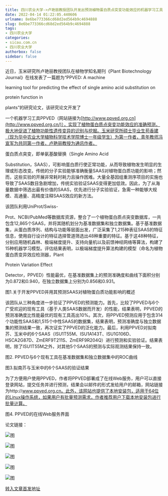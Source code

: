 ```yaml
---
title: 四川农业大学->卢艳丽教授团队开发出预测植物蛋白质点突变功能效应的机器学习工具PPVED | sicau.com.cn
date: 2022-04-14 01:22:05.440606
urlname: 8e6be773366cd68d2ed564b9c4694888
slug: 8e6be773366cd68d2ed564b9c4694888
tags: 
- 四川农业大学
categories:
- sicau.com.cn
- 四川农业大学
authorbox: false
sidebar: false
---
```

近日，玉米研究所卢艳丽教授团队在植物学知名期刊《Plant Biotechnology Journal》在线发表了一篇题为“PPVED: A machine

learning tool for predicting the effect of single amino acid substitution on

protein function in

plants”的研究论文，该研究论文开发了
<!--more-->
一个机器学习工具PPVED（网站链接为[http://www.ppved.org.cn](http://www.ppved.org.cn/)），实现了植物蛋白质点突变功能效应的准确预测，极大地促进了植物功能性遗传变异的识别与挖掘。玉米研究所硕士毕业生苟香建（现为华中农业大学植物科学技术学院博士一年级学生）为第一作者，青年教师冯宣军为共同第一作者，卢艳丽教授为通讯作者。

蛋白质点突变，即单氨基酸替换（Single Amino Acid

Substitution，SAAS），可影响蛋白质行使正常功能，从而导致植物发生明显的生理或形态改变。传统的分子实验能够准确衡量SAAS对植物蛋白质功能的影响；然而，这些实验的开展非常耗时耗力且操作困难。大量全基因组重测序项目的实施也导致了SAAS数目急剧增加，传统实验验证SAAS变得更加低效。因此，为了从海量数据中筛选出最有价值的SAAS，优先进行分子实验验证，急需一种能够大规模、高通量、高精度注释SAAS效应的新方法。  

该团队利用UniProt/Swiss-

Prot、NCBI/PubMed等数据库资源，整合了一个植物蛋白质点突变数据库，一共包含12,865个SAAS，并将其随机划分为基准数据集和独立数据集。基于基准数据集，从蛋白质序列、结构与功能等层面出发，广泛采集了1,215种表征SAAS的特征信息，使用自行设计的特征选择管道筛选出48种重要的特征。基于这48种特征，分别应用随机森林、极端梯度提升、支持向量机以及前馈神经网络等算法，构建了15种机器学习模型。评估结果表明，以极端梯度提升算法构建的模型（命名为植物蛋白质变异效应检测器，Plant

Protein Variation Effect

Detector，PPVED）性能最优，在基准数据集上的预测准确度和曲线下面积分别为0.872和0.940，在独立数据集上分别为0.856和0.931。

图1.关于开发PPVED并用其预测SAAS对植物蛋白质功能影响的概述  

该团队从三种角度进一步验证了PPVED的预测能力。首先，比较了PPVED与6个广受欢迎的现有工具（基于人类SAAS数据而开发）的性能，结果表明，PPVED的预测准确度比性能最优的现有工具高出10%。其次，将PPVED预测应用于包含314个功能性SAAS和1,515个中性SAAS的数据集，结果表明，预测准确度与独立数据集的预测结果一致，再次证实了PPVED的泛化能力。最后，利用PPVED对拟南芥、玉米中的6个SAAS（ISU1T55M、ISU1A143T、ISU1G106D、HSCA2G87D、ZmERF9T211S、ZmERF9R204Q）进行预测和实验验证。结果表明，除了ISU1T55M之外，对其他5个SAAS的预测与实际观测结果保持一致。

图2. PPVED与6个现有工具在基准数据集和独立数据集中的ROC曲线  

图3.拟南芥与玉米中的6个SAAS的验证结果  

为了方便用户使用PPVED，作者将PPVED部署成了在线Web服务，用户可以直接登录网站，提交任务并进行预测，结果会以邮件的形式发给用户的邮箱，网站链接为http://www.ppved.org.cn。此外，该网站也提供了本地安装包，适用于64位的Linux操作系统，如果用户有批量预测需求，作者推荐用户下载本地安装包进行批量计算。

图4. PPVED的在线Web服务界面

论文链接：

![图](https://news.sicau.edu.cn/__local/1/0B/1A/DE726E661B9F711B4B0B0B9FC28_B2A2CFF4_9B36.png)

![图](https://news.sicau.edu.cn/__local/A/DF/7F/BD3AC5EF70BC345FCE03E3C497D_16E30C60_1BE4B.jpg)

![图](https://news.sicau.edu.cn/__local/4/B7/2E/DE9D088EE4C3CE2B92C7CA50FCA_DA8331C6_146C0.jpg)

![图](https://news.sicau.edu.cn/__local/D/85/A9/F086FF98C16D50666FA0BB9810C_131CA208_23037.jpg)

![图](https://news.sicau.edu.cn/__local/1/9F/BF/124E10CD9BE89F2B095EC1BB5C1_F94CEADF_19CDC.png)

[转入文章首发地址](https://news.sicau.edu.cn/info/1078/67314.htm)